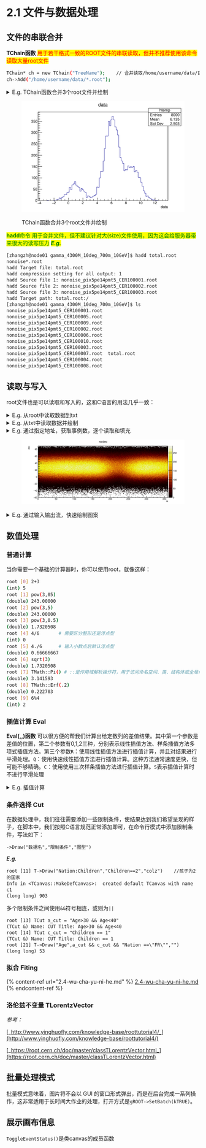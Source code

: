 # 2.1 文件与数据处理

## 文件的串联合并

**TChain函数** <mark style="color:red;">用于若干格式一致的ROOT文件的串联读取，但并不推荐使用该命令读取大量root文件</mark>

```bash
TChain* ch = new TChain("TreeName");    // 合并读取/home/username/data/目录下的所有root
ch->Add("/home/username/data/*.root");
```

<details>

<summary>E.g. TChain函数合并3个root文件并绘制 </summary>

```bash
/[zhangzh@node01 tree]$ pwd
/home/users/z/zhangzh/tree/cernstaff/test/tree
[zhangzh@node01 tree]$ ls
age_graph.txt  chain.jpg   file3.root  gdr3.c     mytest.root
age.txt        file1.root  gdr1.c      guan.root  TLegend
ana.c          file2.root  gdr2.c      h1.c       tree.c
[zhangzh@node01 tree]$ rl
root [0] .x gdr1.c 
******************************************************************************
*Tree    :tree      : my first tree                                          *
*Entries :     1000 : Total =            8923 bytes  File  Size =       7687 *
*        :          : Tree compression factor =   1.10                       *
******************************************************************************
*Br    0 :data      : data/D                                                 *
*Entries :     1000 : Total  Size=       8568 bytes  File Size  =       7314 *
*Baskets :        1 : Basket Size=      32000 bytes  Compression=   1.10     *
*............................................................................*
(int) 0
root [1] TChain *chain = new TChain("tree")
(TChain *) 0x1cb82a0
root [2] chain->Add("file1.root");
root [3] chain->Add("file2.root");
root [4] chain->Add("file3.root");
root [5] chain->Print()
******************************************************************************
*Chain   :tree      : file1.root                                             *
******************************************************************************
******************************************************************************
*Tree    :tree      : my first tree                                          *
*Entries :     1000 : Total =            8915 bytes  File  Size =       7687 *
*        :          : Tree compression factor =   1.10                       *
******************************************************************************
*Br    0 :data      : data/D                                                 *
*Entries :     1000 : Total  Size=       8560 bytes  File Size  =       7314 *
*Baskets :        1 : Basket Size=      32000 bytes  Compression=   1.10     *
*............................................................................*
******************************************************************************
*Chain   :tree      : file2.root                                             *
******************************************************************************
******************************************************************************
*Tree    :tree      : my second tree                                         *
*Entries :     5000 : Total =           40988 bytes  File  Size =      35732 *
*        :          : Tree compression factor =   1.14                       *
******************************************************************************
*Br    0 :data      : data/D                                                 *
*Entries :     5000 : Total  Size=      40631 bytes  File Size  =      35341 *
*Baskets :        2 : Basket Size=      32000 bytes  Compression=   1.14     *
*............................................................................*
******************************************************************************
*Chain   :tree      : file3.root                                             *
******************************************************************************
******************************************************************************
*Tree    :tree      : my third tree                                          *
*Entries :     2000 : Total =           16915 bytes  File  Size =      14404 *
*        :          : Tree compression factor =   1.15                       *
******************************************************************************
*Br    0 :data      : data/D                                                 *
*Entries :     2000 : Total  Size=      16560 bytes  File Size  =      14027 *
*Baskets :        1 : Basket Size=      32000 bytes  Compression=   1.15     *
*............................................................................*
root [6] chain->Draw("data")
```

</details>

<figure><img src="../.gitbook/assets/chain.svg" alt="" width="425"><figcaption><p>TChain函数合并3个root文件并绘制  </p></figcaption></figure>

<mark style="color:green;">**hadd**</mark><mark style="color:green;">命令 用于合并文件，但不建议针对大(size)文件使用，因为这会给服务器带来很大的读写压力</mark> <mark style="color:green;"></mark>_<mark style="color:green;">**E.g.**</mark>_

```shell
[zhangzh@node01 gamma_4300M_10deg_700m_10GeV]$ hadd total.root nonoise*.root
hadd Target file: total.root
hadd compression setting for all output: 1
hadd Source file 1: nonoise_pix5pe14pmt5_CER100001.root
hadd Source file 2: nonoise_pix5pe14pmt5_CER100002.root
hadd Source file 3: nonoise_pix5pe14pmt5_CER100003.root
hadd Target path: total.root:/
[zhangzh@node01 gamma_4300M_10deg_700m_10GeV]$ ls
nonoise_pix5pe14pmt5_CER100001.root  nonoise_pix5pe14pmt5_CER100005.root  nonoise_pix5pe14pmt5_CER100009.root
nonoise_pix5pe14pmt5_CER100002.root  nonoise_pix5pe14pmt5_CER100006.root  nonoise_pix5pe14pmt5_CER100010.root
nonoise_pix5pe14pmt5_CER100003.root  nonoise_pix5pe14pmt5_CER100007.root  total.root
nonoise_pix5pe14pmt5_CER100004.root  nonoise_pix5pe14pmt5_CER100008.root
```



## 读取与写入

root文件也是可以读取和写入的，这和C语言的用法几乎一致：

<details>

<summary>E.g. 从root中读取数据到txt</summary>

```c
#include <fstream>
#include <string>

int ana(){
    string dir = "/home/users/z/zhangzh/guide/root/example_cernstaff/";
    string name = "cernstaff.root";
    string filename = dir + name;

    int AGE,N;
    TFile *f = new TFile(filename.c_str());    // 以c格式读取
    TTree *my_tree = (TTree*)f->Get("T");
    TBranch *my_age = my_tree->GetBranch("Age");
    my_age->SetAddress(&AGE);

    N =(int)my_tree->GetEntries();
    for(int i=0;i<N;i++){
        my_age->GetEntry(i);
        cout<<AGE<<endl;
    }
    return 0;
}
```

</details>

<details>

<summary>E.g. 从txt中读取数据并绘制</summary>

```c
#include <fstream>

int h1(){
    ifstream read("age.txt");
    ofstream write("age_graph.txt");

    int N=3354;
    int age=1;
    TH1I *h1 = new TH1I("h1","the age distribution in CERN 1988",100,0,100);
    for(int i=0;i<N;i++){
        read >> age;
        h1->Fill(age);
    }

    h1->Draw();
    for(int i=20;i<70;i++){        
    cout<<"the age number of people in the age of "<<i<<" is "<<h1->GetBinContent(i)<<endl;
    write << i << "\t"<<h1->GetBinContent(i) << "\n";
    }
    read.close();
    write.close();
    return 0;
}
```

</details>

<details>

<summary>E.g. 通过指定地址，获取事例数，逐个读取和填充</summary>

```c
void ra_dec(){
    
    TCanvas *c1 = new TCanvas("c1","ra:dec",1200,500);

    static double rera,redec;
    TFile *f1 = new TFile("Rec2017040.root");
    TTree *tr = (TTree*)f1->Get("rst");
    tr->SetBranchAddress("ra",&rera);
    tr->SetBranchAddress("dec",&redec);       // 两种写法，其一
    //TBranch *b1 = tr -> GetBranch("ra");    // 两种写法，其二
    //TBranch *b2 = tr -> GetBranch("dec");
    //b1 -> SetAddress(&rera);
    //b2 -> SetAddress(&redec);

    int nentries = tr->GetEntries();
    TH2D *h1 = new TH2D("h1","ra:dec",360,0,360,150,-60,90);
    for(int i=0;i<nentries;i++){
       tr->GetEntry(i);
       h1->Fill(rera,redec);
    }

    h1->GetXaxis()->SetTitle("ra");
    h1->GetYaxis()->SetTitle("dec");
    gStyle->SetOptStat(0);
    gStyle->SetPalette(53);

    c1->cd(1);
    h1->Draw("colz");
}
```

</details>

<figure><img src="../.gitbook/assets/radec-53.svg" alt=""><figcaption></figcaption></figure>

<details>

<summary>E.g. 通过输入输出流，快速绘制图案</summary>

```c
    int n = 1000;
    int m = 0;
    double E[n],S[n];
    FILE *fil1 = fopen("./filename.txt","r");while(fscanf(fil1,"%*lf %lf  %lf ",&E[m],&S[m])!=EOF)   { m++;}  m=0; fclose(fil1);
    TGraph *gr1 = new TGraph(n,E,S);
    gr1->Draw();
```

</details>



## 数值处理

### 普通计算

当你需要一个基础的计算器时，你可以使用root，就像这样：

```bash
root [0] 2+3
(int) 5
root [1] pow(3,05)
(double) 243.00000
root [2] pow(3,5)
(double) 243.00000
root [3] pow(3,0.5)
(double) 1.7320508
root [4] 4/6       # 需要区分整形还是浮点型
(int) 0
root [5] 4./6      # 输入小数点后默认浮点型
(double) 0.66666667
root [6] sqrt(3)
(double) 1.7320508
root [7] TMath::Pi() # ::是作用域解析操作符，用于访问命名空间、类、结构体或全局作用域中的成员
(double) 3.141593
root [8] TMath::Erf(.2)
(double) 0.222703
root [9] 6%4
(int) 2
```

### 插值计算 Eval

**Eval(,,)函数** 可以很方便的帮我们计算出给定数列的差值结果。其中第一个参数是差值的位置，第二个参数有0,1,2三种，分别表示线性插值方法、样条插值方法多项式插值方法。第三个参数`R`：使用线性插值方法进行插值计算，并且对结果进行平滑处理。`Q`：使用快速线性插值方法进行插值计算。这种方法通常速度更快，但可能不够精确。`C`：使用使用三次样条插值方法进行插值计算。`S`表示插值计算时不进行平滑处理

<details>

<summary>E.g. 插值计算</summary>

```c
#include <iostream>
#include <TCanvas.h>
#include <TGraph.h>
#include <TAxis.h>

int main() {
    // 已知数据
    double x_known[] = {0.01, 0.03, 0.05, 0.1, 0.3, 0.5, 1, 3, 5, 10};
    double y_known[] = {1.10640001, 0.66946668, 0.57107761, 0.47266803, 0.38906572, 0.36085572, 0.32498436, 0.30465693, 0.32960366, 0.3301555};

    TGraph graph(10, x_known, y_known);    // 创建TGraph对象
    TCanvas canvas("canvas", "Smooth Curve", 800, 600);
    graph.Draw("AC");

    // 获取插值结果并输出
    double W_bin_eg = 0.1; // W_bin_eg的值，根据实际情况进行修改
    double eVTTeV = 1.0; // eVTTeV的值，根据实际情况进行修改
    for (int i = 0; i < 70; i++) {
        double x_interpolate = pow(10, 10 + (i + 0.5) * W_bin_eg) * eVTTeV;
        double y_interpolate = graph.Eval(x_interpolate, 0, "S");
        std::cout << "x_interpolate = " << x_interpolate << ", y_interpolate = " << y_interpolate << std::endl;
    }

    canvas.Update();    // 显示绘制结果
    canvas.SaveAs("smooth_curve.png");

    return 0;
}
```

</details>



### 条件选择 Cut

在数据处理中，我们往往需要添加一些限制条件，使结果达到我们希望呈现的样子，在脚本中，我们按照C语言规范正常添加即可，在命令行模式中添加限制条件，写法如下：

```shell
->Draw("数据名","限制条件","图型")
```

_**E.g.**_

```shell
root [11] T->Draw("Nation:Children","Children==2","colz")    //孩子为2的国家
Info in <TCanvas::MakeDefCanvas>:  created default TCanvas with name c1
(long long) 903
```

多个限制条件之间使用`&&`符号相连，或则为`||`

```shell
root [13] TCut a_cut = "Age>30 && Age<40"
(TCut &) Name: CUT Title: Age>30 && Age<40
root [14] TCut c_cut = "Children == 1"
(TCut &) Name: CUT Title: Children == 1
root [21] T->Draw("Age",a_cut && c_cut && "Nation ==\"FR\"","")
(long long) 53
```

### 拟合 Fiting

{% content-ref url="2.4-wu-cha-yu-ni-he.md" %}
[2.4-wu-cha-yu-ni-he.md](2.4-wu-cha-yu-ni-he.md)
{% endcontent-ref %}

### 洛伦兹不变量 TLorentzVector

_参考：_

[_http://www.yinghuofly.com/knowledge-base/roottutorial4/_](http://www.yinghuofly.com/knowledge-base/roottutorial4/)

[_https://root.cern.ch/doc/master/classTLorentzVector.html_](https://root.cern.ch/doc/master/classTLorentzVector.html)



## 批量处理模式

批量模式意味着，图片将不会以 GUI 的窗口形式弹出，而是在后台完成一系列操作，这非常适用于长时间大作业的处理，打开方式是`gROOT->SetBatch(kTRUE)`。



## 展示画布信息

`ToggleEventStatus()`是类canvas的成员函数



